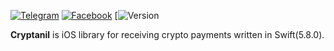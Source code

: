 [![Telegram](https://img.shields.io/badge/Telegram-2CA5E0?style=for-the-badge&logo=telegram&logoColor=white)](https://t.me/Cryptanil)
[![Facebook](https://img.shields.io/badge/Facebook-%231877F2.svg?style=for-the-badge&logo=Facebook&logoColor=white)](https://facebook.com/Cryptanil)
[![Version](https://img.shields.io/badge/version-1.0.0-blue)

**Cryptanil** is iOS library for receiving crypto payments written in Swift(5.8.0).
